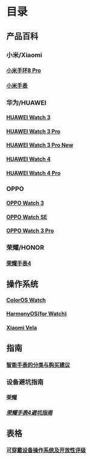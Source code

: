 # 目录

## 产品百科

### 小米/Xiaomi

#### [小米手环8 Pro](./products_wiki/xiaomismartband8Pro.md)

#### [小米手表](./products_wiki/XiaomiWatch.md)

### 华为/HUAWEI

#### [HUAWEI Watch 3](./products_wiki/HUAWEI%20watch3.md)

#### [HUAWEI Watch 3 Pro](./products_wiki/HUAWEI%20watch%203%20pro.md)

#### [HUAWEI Watch 3 Pro New](./products_wiki/HUAWEI%20watch%203%20pro%20new.md)

#### [HUAWEI Watch 4](./products_wiki/HUAWEI%20Watch%204.md)

#### [HUAWEI Watch 4 Pro](./products_wiki/HUAWEI%20Watch%204%20Pro.md)

### OPPO

#### [OPPO Watch 3](./products_wiki/OPPO%20watch%203.md)

#### [OPPO Watch SE](./products_wiki/OPPO%20watch%20se.md)

#### [OPPO Watch 3 Pro](./products_wiki/OPPO%20watch%203%20pro.md)

### 荣耀/HONOR

#### [荣耀手表4](./products_wiki/HONOR%20watch%204.md)

## 操作系统

#### [ColorOS Watch](./OS_wiki/ColorOS%20Watch.md)

#### [HarmonyOS(for Watch)](./OS_wiki/Harmony%20OS%20for%20watch.md)

#### [Xiaomi Vela](./OS_wiki/XiaomiVela.md)

## 指南

#### [智能手表的分类与购买建议](./guides/%E6%99%BA%E8%83%BD%E6%89%8B%E8%A1%A8%E7%9A%84%E5%88%86%E7%B1%BB%E5%8F%8A%E8%B4%AD%E4%B9%B0%E6%8C%87%E5%8D%97.md)

### 设备避坑指南

#### 荣耀

##### [荣耀手表4避坑指南](./guides/%E8%AE%BE%E5%A4%87%E8%B4%AD%E4%B9%B0%E9%A1%BB%E7%9F%A5/HonorWatch4%E9%81%BF%E5%9D%91%E6%8C%87%E5%8D%97.md)

## 表格

#### [可穿戴设备操作系统及开放性评级](./Sheets/WearableOS.md)
